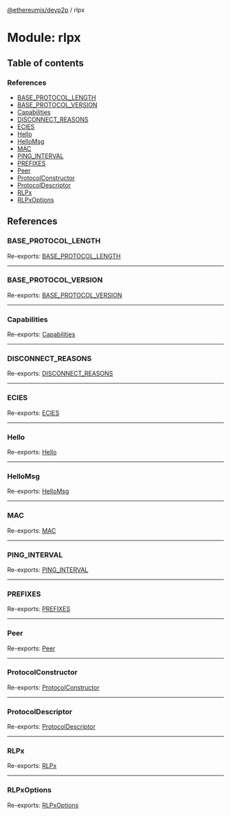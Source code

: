 [@ethereumjs/devp2p](../README.md) / rlpx

# Module: rlpx

## Table of contents

### References

- [BASE\_PROTOCOL\_LENGTH](rlpx.md#base_protocol_length)
- [BASE\_PROTOCOL\_VERSION](rlpx.md#base_protocol_version)
- [Capabilities](rlpx.md#capabilities)
- [DISCONNECT\_REASONS](rlpx.md#disconnect_reasons)
- [ECIES](rlpx.md#ecies)
- [Hello](rlpx.md#hello)
- [HelloMsg](rlpx.md#hellomsg)
- [MAC](rlpx.md#mac)
- [PING\_INTERVAL](rlpx.md#ping_interval)
- [PREFIXES](rlpx.md#prefixes)
- [Peer](rlpx.md#peer)
- [ProtocolConstructor](rlpx.md#protocolconstructor)
- [ProtocolDescriptor](rlpx.md#protocoldescriptor)
- [RLPx](rlpx.md#rlpx)
- [RLPxOptions](rlpx.md#rlpxoptions)

## References

### BASE\_PROTOCOL\_LENGTH

Re-exports: [BASE\_PROTOCOL\_LENGTH](rlpx_peer.md#base_protocol_length)

___

### BASE\_PROTOCOL\_VERSION

Re-exports: [BASE\_PROTOCOL\_VERSION](rlpx_peer.md#base_protocol_version)

___

### Capabilities

Re-exports: [Capabilities](../interfaces/rlpx_peer.capabilities.md)

___

### DISCONNECT\_REASONS

Re-exports: [DISCONNECT\_REASONS](../enums/rlpx_peer.disconnect_reasons.md)

___

### ECIES

Re-exports: [ECIES](../classes/rlpx_ecies.ecies.md)

___

### Hello

Re-exports: [Hello](../interfaces/rlpx_peer.hello.md)

___

### HelloMsg

Re-exports: [HelloMsg](rlpx_peer.md#hellomsg)

___

### MAC

Re-exports: [MAC](../classes/rlpx_mac.mac.md)

___

### PING\_INTERVAL

Re-exports: [PING\_INTERVAL](rlpx_peer.md#ping_interval)

___

### PREFIXES

Re-exports: [PREFIXES](../enums/rlpx_peer.prefixes.md)

___

### Peer

Re-exports: [Peer](../classes/rlpx_peer.peer.md)

___

### ProtocolConstructor

Re-exports: [ProtocolConstructor](../interfaces/rlpx_peer.protocolconstructor.md)

___

### ProtocolDescriptor

Re-exports: [ProtocolDescriptor](../interfaces/rlpx_peer.protocoldescriptor.md)

___

### RLPx

Re-exports: [RLPx](../classes/rlpx_rlpx.rlpx.md)

___

### RLPxOptions

Re-exports: [RLPxOptions](../interfaces/rlpx_rlpx.rlpxoptions.md)
